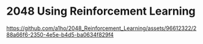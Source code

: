 # 2048 Using Reinforcement Learning

https://github.com/a1ho/2048_Reinforcement_Learning/assets/96612322/288a66f6-2350-4e5e-b4d5-ba0634f829f4

